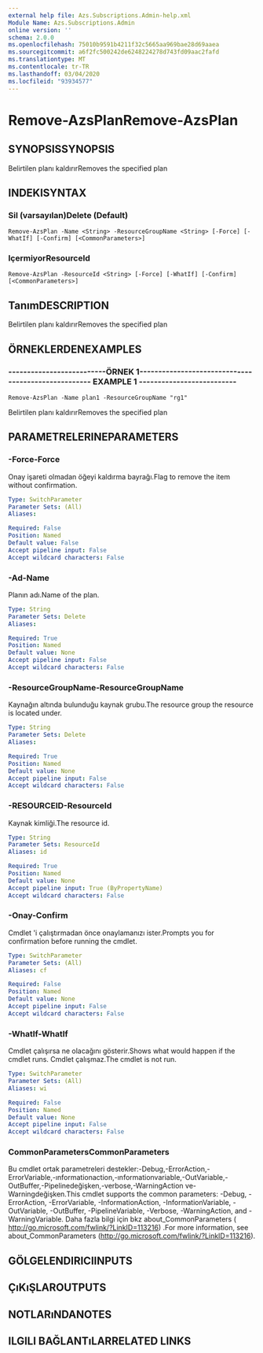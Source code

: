 ```yaml
---
external help file: Azs.Subscriptions.Admin-help.xml
Module Name: Azs.Subscriptions.Admin
online version: ''
schema: 2.0.0
ms.openlocfilehash: 75010b9591b4211f32c5665aa969bae28d69aaea
ms.sourcegitcommit: a6f2fc500242de6248224278d743fd09aac2fafd
ms.translationtype: MT
ms.contentlocale: tr-TR
ms.lasthandoff: 03/04/2020
ms.locfileid: "93934577"
---
```

# <span data-ttu-id="d9f46-101">Remove-AzsPlan</span><span class="sxs-lookup"><span data-stu-id="d9f46-101">Remove-AzsPlan</span></span>

## <span data-ttu-id="d9f46-102">SYNOPSIS</span><span class="sxs-lookup"><span data-stu-id="d9f46-102">SYNOPSIS</span></span>
<span data-ttu-id="d9f46-103">Belirtilen planı kaldırır</span><span class="sxs-lookup"><span data-stu-id="d9f46-103">Removes the specified plan</span></span>

## <span data-ttu-id="d9f46-104">INDEKI</span><span class="sxs-lookup"><span data-stu-id="d9f46-104">SYNTAX</span></span>

### <span data-ttu-id="d9f46-105">Sil (varsayılan)</span><span class="sxs-lookup"><span data-stu-id="d9f46-105">Delete (Default)</span></span>
```
Remove-AzsPlan -Name <String> -ResourceGroupName <String> [-Force] [-WhatIf] [-Confirm] [<CommonParameters>]
```

### <span data-ttu-id="d9f46-106">Içermiyor</span><span class="sxs-lookup"><span data-stu-id="d9f46-106">ResourceId</span></span>
```
Remove-AzsPlan -ResourceId <String> [-Force] [-WhatIf] [-Confirm] [<CommonParameters>]
```

## <span data-ttu-id="d9f46-107">Tanım</span><span class="sxs-lookup"><span data-stu-id="d9f46-107">DESCRIPTION</span></span>
<span data-ttu-id="d9f46-108">Belirtilen planı kaldırır</span><span class="sxs-lookup"><span data-stu-id="d9f46-108">Removes the specified plan</span></span>

## <span data-ttu-id="d9f46-109">ÖRNEKLERDEN</span><span class="sxs-lookup"><span data-stu-id="d9f46-109">EXAMPLES</span></span>

### <span data-ttu-id="d9f46-110">--------------------------ÖRNEK 1--------------------------</span><span class="sxs-lookup"><span data-stu-id="d9f46-110">-------------------------- EXAMPLE 1 --------------------------</span></span>
```
Remove-AzsPlan -Name plan1 -ResourceGroupName "rg1"
```

<span data-ttu-id="d9f46-111">Belirtilen planı kaldırır</span><span class="sxs-lookup"><span data-stu-id="d9f46-111">Removes the specified plan</span></span>

## <span data-ttu-id="d9f46-112">PARAMETRELERINE</span><span class="sxs-lookup"><span data-stu-id="d9f46-112">PARAMETERS</span></span>

### <span data-ttu-id="d9f46-113">-Force</span><span class="sxs-lookup"><span data-stu-id="d9f46-113">-Force</span></span>
<span data-ttu-id="d9f46-114">Onay işareti olmadan öğeyi kaldırma bayrağı.</span><span class="sxs-lookup"><span data-stu-id="d9f46-114">Flag to remove the item without confirmation.</span></span>

```yaml
Type: SwitchParameter
Parameter Sets: (All)
Aliases: 

Required: False
Position: Named
Default value: False
Accept pipeline input: False
Accept wildcard characters: False
```

### <span data-ttu-id="d9f46-115">-Ad</span><span class="sxs-lookup"><span data-stu-id="d9f46-115">-Name</span></span>
<span data-ttu-id="d9f46-116">Planın adı.</span><span class="sxs-lookup"><span data-stu-id="d9f46-116">Name of the plan.</span></span>

```yaml
Type: String
Parameter Sets: Delete
Aliases: 

Required: True
Position: Named
Default value: None
Accept pipeline input: False
Accept wildcard characters: False
```

### <span data-ttu-id="d9f46-117">-ResourceGroupName</span><span class="sxs-lookup"><span data-stu-id="d9f46-117">-ResourceGroupName</span></span>
<span data-ttu-id="d9f46-118">Kaynağın altında bulunduğu kaynak grubu.</span><span class="sxs-lookup"><span data-stu-id="d9f46-118">The resource group the resource is located under.</span></span>

```yaml
Type: String
Parameter Sets: Delete
Aliases: 

Required: True
Position: Named
Default value: None
Accept pipeline input: False
Accept wildcard characters: False
```

### <span data-ttu-id="d9f46-119">-RESOURCEID</span><span class="sxs-lookup"><span data-stu-id="d9f46-119">-ResourceId</span></span>
<span data-ttu-id="d9f46-120">Kaynak kimliği.</span><span class="sxs-lookup"><span data-stu-id="d9f46-120">The resource id.</span></span>

```yaml
Type: String
Parameter Sets: ResourceId
Aliases: id

Required: True
Position: Named
Default value: None
Accept pipeline input: True (ByPropertyName)
Accept wildcard characters: False
```

### <span data-ttu-id="d9f46-121">-Onay</span><span class="sxs-lookup"><span data-stu-id="d9f46-121">-Confirm</span></span>
<span data-ttu-id="d9f46-122">Cmdlet 'i çalıştırmadan önce onaylamanızı ister.</span><span class="sxs-lookup"><span data-stu-id="d9f46-122">Prompts you for confirmation before running the cmdlet.</span></span>

```yaml
Type: SwitchParameter
Parameter Sets: (All)
Aliases: cf

Required: False
Position: Named
Default value: None
Accept pipeline input: False
Accept wildcard characters: False
```

### <span data-ttu-id="d9f46-123">-WhatIf</span><span class="sxs-lookup"><span data-stu-id="d9f46-123">-WhatIf</span></span>
<span data-ttu-id="d9f46-124">Cmdlet çalışırsa ne olacağını gösterir.</span><span class="sxs-lookup"><span data-stu-id="d9f46-124">Shows what would happen if the cmdlet runs.</span></span>
<span data-ttu-id="d9f46-125">Cmdlet çalışmaz.</span><span class="sxs-lookup"><span data-stu-id="d9f46-125">The cmdlet is not run.</span></span>

```yaml
Type: SwitchParameter
Parameter Sets: (All)
Aliases: wi

Required: False
Position: Named
Default value: None
Accept pipeline input: False
Accept wildcard characters: False
```

### <span data-ttu-id="d9f46-126">CommonParameters</span><span class="sxs-lookup"><span data-stu-id="d9f46-126">CommonParameters</span></span>
<span data-ttu-id="d9f46-127">Bu cmdlet ortak parametreleri destekler:-Debug,-ErrorAction,-ErrorVariable,-ınformationaction,-ınformationvariable,-OutVariable,-OutBuffer,-Pipelinedeğişken,-verbose,-WarningAction ve-Warningdeğişken.</span><span class="sxs-lookup"><span data-stu-id="d9f46-127">This cmdlet supports the common parameters: -Debug, -ErrorAction, -ErrorVariable, -InformationAction, -InformationVariable, -OutVariable, -OutBuffer, -PipelineVariable, -Verbose, -WarningAction, and -WarningVariable.</span></span> <span data-ttu-id="d9f46-128">Daha fazla bilgi için bkz about_CommonParameters ( http://go.microsoft.com/fwlink/?LinkID=113216) .</span><span class="sxs-lookup"><span data-stu-id="d9f46-128">For more information, see about_CommonParameters (http://go.microsoft.com/fwlink/?LinkID=113216).</span></span>

## <span data-ttu-id="d9f46-129">GÖLGELENDIRICI</span><span class="sxs-lookup"><span data-stu-id="d9f46-129">INPUTS</span></span>

## <span data-ttu-id="d9f46-130">ÇıKıŞLAR</span><span class="sxs-lookup"><span data-stu-id="d9f46-130">OUTPUTS</span></span>

## <span data-ttu-id="d9f46-131">NOTLARıNDA</span><span class="sxs-lookup"><span data-stu-id="d9f46-131">NOTES</span></span>

## <span data-ttu-id="d9f46-132">ILGILI BAĞLANTıLAR</span><span class="sxs-lookup"><span data-stu-id="d9f46-132">RELATED LINKS</span></span>

